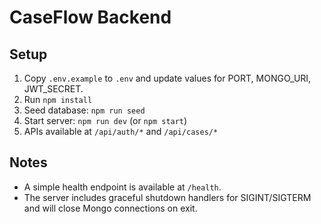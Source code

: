 # CaseFlow Backend

## Setup
1. Copy `.env.example` to `.env` and update values for PORT, MONGO_URI, JWT_SECRET.
2. Run `npm install`
3. Seed database: `npm run seed`
4. Start server: `npm run dev` (or `npm start`)
5. APIs available at `/api/auth/*` and `/api/cases/*`

## Notes
- A simple health endpoint is available at `/health`.
- The server includes graceful shutdown handlers for SIGINT/SIGTERM and will close Mongo connections on exit.
